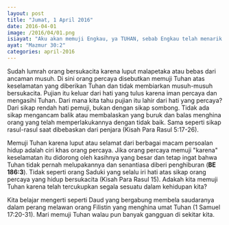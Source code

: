 ```yaml
---
layout: post
title: "Jumat, 1 April 2016"
date: 2016-04-01
image: /2016/04/01.png
isiayat: "Aku akan memuji Engkau, ya TUHAN, sebab Engkau telah menarik aku ke atas, dan tidak memberi musuh-musuhku bersukacita atas aku."
ayat: "Mazmur 30:2"
categories: april-2016
---
```


Sudah lumrah orang bersukacita karena luput malapetaka atau bebas dari ancaman musuh. Di sini orang percaya disebutkan memuji Tuhan atas keselamatan yang diberikan Tuhan dan tidak membiarkan musuh-musuh bersukacita. Pujian itu keluar dari hati yang tulus karena iman percaya dan mengasihi Tuhan. Dari mana kita tahu pujian itu lahir dari hati yang percaya? Dari sikap rendah hati pemuji, bukan dengan sikap sombong. Tidak ada sikap mengancam balik atau membalaskan yang buruk dan balas menghina orang yang telah memperlakukannya dengan tidak baik. Sama seperti sikap rasul-rasul saat dibebaskan dari penjara (Kisah Para Rasul 5:17-26).

Memuji Tuhan karena luput atau selamat dari berbagai macam persoalan hidup adalah ciri khas orang percaya. Jika orang percaya memuji "karena" keselamatan itu didorong oleh kasihnya yang besar dan tetap ingat bahwa Tuhan tidak pernah melupakannya dan senantiasa diberi penghiburan (**BE 186:3**). Tidak seperti orang Saduki yang selalu iri hati atas sikap orang percaya yang hidup bersukacita (Kisah Para Rasul 15). Adakah kita memuji Tuhan karena telah tercukupkan segala sesuatu dalam kehidupan kita?

Kita belajar mengerti seperti Daud yang bergabung membela saudaranya dalam perang melawan orang Filistin yang menghina umat Tuhan (1 Samuel 17:20-31). Mari memuji Tuhan walau pun banyak gangguan di sekitar kita.
